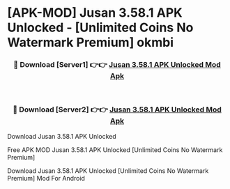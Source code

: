 # [APK-MOD] Jusan 3.58.1 APK Unlocked - [Unlimited Coins No Watermark Premium] okmbi



<div align="center">
<h3>🔴 Download [Server1] 👉👉 <a href="https://momento.my/?title=Jusan_3.58.1_APK_Unlocked">Jusan 3.58.1 APK Unlocked Mod Apk</a></h3><br>

<h3>🔴 Download [Server2] 👉👉 <a href="https://momento.my/?title=Jusan_3.58.1_APK_Unlocked">Jusan 3.58.1 APK Unlocked Mod Apk</a></h3>
</div>



Download Jusan 3.58.1 APK Unlocked 

Free APK MOD Jusan 3.58.1 APK Unlocked [Unlimited Coins No Watermark Premium]

Download Jusan 3.58.1 APK Unlocked [Unlimited Coins No Watermark Premium] Mod For Android

